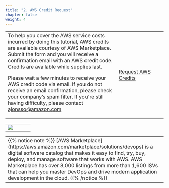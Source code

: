 ```yaml
---
title: "2. AWS Credit Request"
chapter: false
weight: 4
---
```


<table class="credit" style="width:100%">
<tr class="credit">
  <td class="credit" style="width:70%">
  To help you cover the AWS service costs incurred by doing this tutorial, AWS credits are available courtesy of AWS Marketplace. Submit the form and you will receive a confirmation email with an AWS credit code. Credits are available while supplies last. 
  
  Please wait a few minutes to receive your AWS credit code via email. If you do not receive an email confirmation, please check your company’s spam filter. If you're still having difficulty, please contact ajonsso@amazon.com
  </td>

  <td class="credit" style="width:30%"> <a href="https://pages.awscloud.com/awsmp-wsm-dev-workshop-series-credit-request.html?trk=lab_trend-devsecops" target="_blank" class="credit-btn">Request AWS Credits</a>  </td>
</tr>
</table>

<table class="credit" style="width:100%">
<tr class="credit">
  <td class="credit" style="width:40%"> 
      <a href="https://aws.amazon.com/marketplace/pp/prodview-g232pyu6l55l4?trk=el_a134p000003yrYeAAI&trkCampaign=AWSMP_pdp_dev_x_dg&sc_channel=el&sc_campaign=el_awsmp_mult&sc_outcome=Marketplace" target="_blank"><img src="/images/setup/trend-available-in-aws-marketplace-bage.png"></a>
  </td>

  <td class="credit" style="width:60%">

  </td>

</tr>
</table>


<table class="credit">
<tr class="credit"><td class="credit" style="width:100%">
{{% notice note %}}
[AWS Marketplace](https://aws.amazon.com/marketplace/solutions/devops) is a digital software catalog that makes it easy to find, try, buy, deploy, and manage software that works with AWS. AWS Marketplace has over 8,000 listings from more than 1,600 ISVs that can help you master DevOps and drive modern application development in the cloud.
{{% /notice %}}
</td></tr>
</table>


